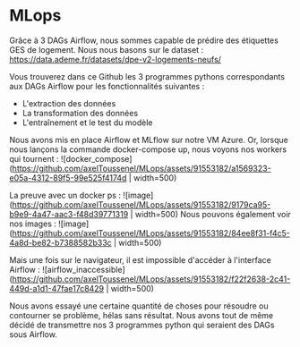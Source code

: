 # MLops

Grâce à 3 DAGs Airflow, nous sommes capable de prédire des étiquettes GES de logement.
Nous nous basons sur le dataset : https://data.ademe.fr/datasets/dpe-v2-logements-neufs/ 


Vous trouverez dans ce Github les 3 programmes pythons correspondants aux DAGs Airflow pour les fonctionnalités suivantes :
- L'extraction des données
- La transformation des données
- L'entraînement et le test du modèle

Nous avons mis en place Airflow et MLflow sur notre VM Azure. Or, lorsque nous lançons la commande docker-compose up, nous voyons nos workers qui tournent :
![docker_compose](https://github.com/axelToussenel/MLops/assets/91553182/a1569323-e05a-4312-89f5-99e525f4174d | width=500)


La preuve avec un docker ps :
![image](https://github.com/axelToussenel/MLops/assets/91553182/9179ca95-b9e9-4a47-aac3-f48d39771319 | width=500)
Nous pouvons également voir nos images :
![image](https://github.com/axelToussenel/MLops/assets/91553182/84ee8f31-f4c5-4a8d-be82-b7388582b33c | width=500)


Mais une fois sur le navigateur, il est impossible d'accéder à l'interface Airflow :
![airflow_inaccessible](https://github.com/axelToussenel/MLops/assets/91553182/f22f2638-2c41-449d-a1d1-47fae17c8429 | width=500)


Nous avons essayé une certaine quantité de choses pour résoudre ou contourner se problème, hélas sans résultat. Nous avons tout de même décidé de transmettre nos 3 programmes python qui seraient des DAGs sous Airflow.
